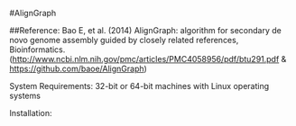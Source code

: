 #AlignGraph


##Reference:
Bao E, et al. (2014) AlignGraph: algorithm for secondary de novo genome assembly guided by closely related references, Bioinformatics.  (http://www.ncbi.nlm.nih.gov/pmc/articles/PMC4058956/pdf/btu291.pdf & https://github.com/baoe/AlignGraph)  

System Requirements:
32-bit or 64-bit machines with Linux operating systems

Installation:



